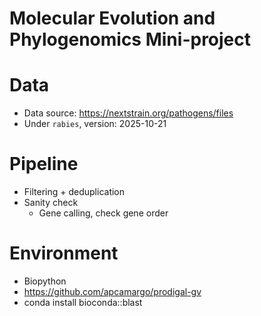 # Molecular Evolution and Phylogenomics Mini-project

# Data
* Data source: https://nextstrain.org/pathogens/files
* Under `rabies`, version: 2025-10-21

# Pipeline
- Filtering + deduplication
- Sanity check 
    - Gene calling, check gene order

# Environment
- Biopython
- https://github.com/apcamargo/prodigal-gv
- conda install bioconda::blast